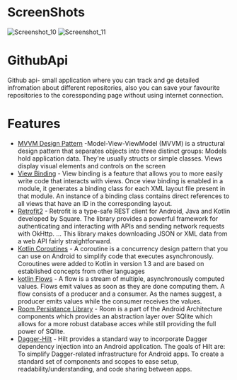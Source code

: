# ScreenShots
![Screenshot_10](https://user-images.githubusercontent.com/55893091/157302912-45116804-d11a-4dd5-8346-1e4f465dc7e2.png)
![Screenshot_11](https://user-images.githubusercontent.com/55893091/157302924-1c614f3a-e750-4682-8e72-34c4bba0c193.png)



# GithubApi

Github api- small application where you can track and ge detailed infromation about different repositories, also you can save your favourite repositories to the coressponding page
without using internet connection.
# Features

- [MVVM Design Pattern](https://en.wikipedia.org/wiki/Model%E2%80%93view%E2%80%93viewmodel) -Model-View-ViewModel (MVVM) is a structural design pattern that separates objects into three distinct groups: Models hold application data. They're usually structs or simple classes. Views display visual elements and controls on the screen
- [View Binding](https://developer.android.com/topic/libraries/view-binding) - View binding is a feature that allows you to more easily write code that interacts with views. Once view binding is enabled in a module, it generates a binding class for each XML layout file present in that module. An instance of a binding class contains direct references to all views that have an ID in the corresponding layout.
- [Retrofit2](https://square.github.io/retrofit/) - Retrofit is a type-safe REST client for Android, Java and Kotlin developed by Square. The library provides a powerful framework for authenticating and interacting with APIs and sending network requests with OkHttp. ... This library makes downloading JSON or XML data from a web API fairly straightforward.
- [Kotlin Coroutines](https://developer.android.com/kotlin/coroutines#:~:text=A%20coroutine%20is%20a%20concurrency,simplify%20code%20that%20executes%20asynchronously.&text=On%20Android%2C%20coroutines%20help%20to,your%20app%20to%20become%20unresponsive.) - A coroutine is a concurrency design pattern that you can use on Android to simplify code that executes asynchronously. Coroutines were added to Kotlin in version 1.3 and are based on established concepts from other languages
- [kotlin Flows](https://developer.android.com/kotlin/flow) - A flow is a stream of multiple, asynchronously computed values. Flows emit values as soon as they are done computing them. A flow consists of a producer and a consumer. As the names suggest, a producer emits values while the consumer receives the values.
- [Room Persistance Library](https://developer.android.com/training/data-storage/room) - Room is a part of the Android Architecture components which provides an abstraction layer over SQlite which allows for a more robust database acces while still providing the full power of SQlite.
- [Dagger-Hilt](https://developer.android.com/training/dependency-injection/hilt-android) - Hilt provides a standard way to incorporate Dagger dependency injection into an Android application. The goals of Hilt are: To simplify Dagger-related infrastructure for Android apps. To create a standard set of components and scopes to ease setup, readability/understanding, and code sharing between apps.
